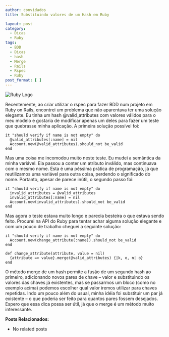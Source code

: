 ```yaml
---
author: convidados
title: Substituindo valores de um Hash em Ruby

layout: post
category:
  - Dicas
  - Ruby
tags:
  - BDD
  - Dicas
  - hash
  - Merge
  - Rails
  - Rspec
  - Ruby
post_format: [ ]
---
```

![Ruby Logo][1]

Recentemente, ao criar utilizar o rspec para fazer BDD num projeto em Ruby on Rails, encontrei um problema que não aparentava ter uma solução elegante. Eu tinha um hash @valid_attributes com valores válidos para o meu modelo e gostaria de modificar apenas um deles para fazer um teste que quebrasse minha aplicação. A primeira solução possível foi: 

    it "should verify if name is not empty" do
      @valid_attributes[:name] = nil
      Account.new(@valid_attributes).should_not be_valid
    end
    

Mas uma coisa me incomodou muito neste teste. Eu mudei a semântica da minha variável. Ela passou a conter um atributo inválido, mas continuava com o mesmo nome. Esta é uma péssima prática de programação, já que reutilizamos uma variável para outra coisa, perdendo o significado do nome. Portanto, apesar de parece inútil, o segundo passo foi: 

    it "should verify if name is not empty" do
      invalid_attributes = @valid_attributes
      invalid_attributes[:name] = nil
      Account.new(invalid_attributes).should_not be_valid
    end
    

Mas agora o teste estava muito longo e parecia besteira o que estava sendo feito. Procurei na API do Ruby para tentar achar alguma solução elegante e com um pouco de trabalho cheguei a seguinte solução: 

    it "should verify if name is not empty" do
      Account.new(change_attribute(:name)).should_not be_valid
    end
    
    def change_attribute(attribute, value = nil)
      {attribute => value}.merge(@valid_attributes) {|k, o, n| o}
    end
    

O método merge de um hash permite a fusão de um segundo hash ao primeiro, adicionando novos pares de chave – valor e substituindo os valores das chaves já existentes, mas se passarmos um bloco (como no exemplo acima) podemos escolher qual valor iremos utilizar para chaves repetidas. Indo um pouco além do usual, minha idéia foi substituir um par já existente – o que poderia ser feito para quantos pares fossem desejados. Espero que essa dica possa ser útil, já que o merge é um método muito interessante. 

**Posts Relacionados:** 
*   No related posts












 [1]: http://vidageek.net/wp-content/uploads/2009/02/ruby-logo.gif





